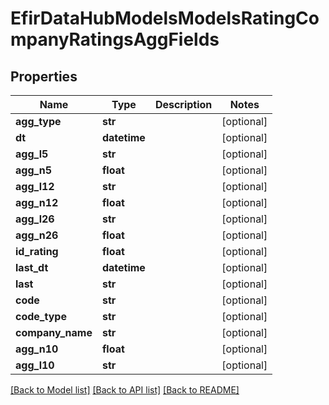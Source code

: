 # EfirDataHubModelsModelsRatingCompanyRatingsAggFields

## Properties
Name | Type | Description | Notes
------------ | ------------- | ------------- | -------------
**agg_type** | **str** |  | [optional] 
**dt** | **datetime** |  | [optional] 
**agg_l5** | **str** |  | [optional] 
**agg_n5** | **float** |  | [optional] 
**agg_l12** | **str** |  | [optional] 
**agg_n12** | **float** |  | [optional] 
**agg_l26** | **str** |  | [optional] 
**agg_n26** | **float** |  | [optional] 
**id_rating** | **float** |  | [optional] 
**last_dt** | **datetime** |  | [optional] 
**last** | **str** |  | [optional] 
**code** | **str** |  | [optional] 
**code_type** | **str** |  | [optional] 
**company_name** | **str** |  | [optional] 
**agg_n10** | **float** |  | [optional] 
**agg_l10** | **str** |  | [optional] 

[[Back to Model list]](../README.md#documentation-for-models) [[Back to API list]](../README.md#documentation-for-api-endpoints) [[Back to README]](../README.md)

